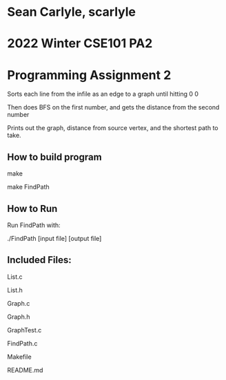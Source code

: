 # Sean Carlyle, scarlyle
# 2022 Winter CSE101 PA2

# Programming Assignment 2

Sorts each line from the infile as an edge to a graph until hitting 0 0

Then does BFS on the first number, and gets the distance from the second number

Prints out the graph, distance from source vertex, and the shortest path to take.

## How to build program

make

make FindPath

## How to Run

Run FindPath with:

./FindPath [input file] [output file]

## Included Files:

List.c

List.h

Graph.c

Graph.h

GraphTest.c

FindPath.c

Makefile

README.md


